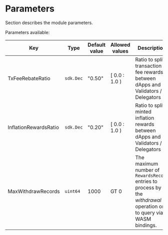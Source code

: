 <!--
order: 6
-->

# Parameters

Section describes the module parameters.

Parameters available:

| Key                   | Type      | Default value | Allowed values | Description                                                  |
| --------------------- | --------- | ------------- | -------------- | ------------------------------------------------------------ |
| TxFeeRebateRatio      | `sdk.Dec` | "0.50"        | [ 0.0 : 1.0 )  | Ratio to split transaction fee rewards between dApps and Validators / Delegators |
| InflationRewardsRatio | `sdk.Dec` | "0.20"        | [ 0.0 : 1.0 )  | Ratio to split minted inflation rewards between dApps and Validators / Delegators |
| MaxWithdrawRecords    | `uint64`  | 1000          | GT 0           | The maximum number of `RewardsRecord` entries to process by the *withdrawal* operation or to query via WASM bindings. |

